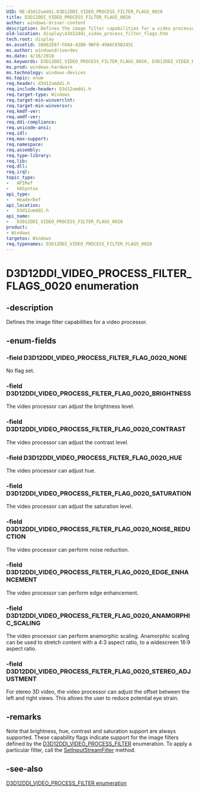 ```yaml
---
UID: NE:d3d12umddi.D3D12DDI_VIDEO_PROCESS_FILTER_FLAGS_0020
title: D3D12DDI_VIDEO_PROCESS_FILTER_FLAGS_0020
author: windows-driver-content
description: Defines the image filter capabilities for a video processor.
old-location: display\d3d12ddi_video_process_filter_flags.htm
tech.root: display
ms.assetid: 28662E87-F6A4-42B0-9BF0-49A6C65B245C
ms.author: windowsdriverdev
ms.date: 4/16/2018
ms.keywords: D3D12DDI_VIDEO_PROCESS_FILTER_FLAGS_0020, D3D12DDI_VIDEO_PROCESS_FILTER_FLAGS_0020 enumeration [Display Devices], D3D12DDI_VIDEO_PROCESS_FILTER_FLAG_0020_ANAMORPHIC_SCALING, D3D12DDI_VIDEO_PROCESS_FILTER_FLAG_0020_BRIGHTNESS, D3D12DDI_VIDEO_PROCESS_FILTER_FLAG_0020_CONTRAST, D3D12DDI_VIDEO_PROCESS_FILTER_FLAG_0020_EDGE_ENHANCEMENT, D3D12DDI_VIDEO_PROCESS_FILTER_FLAG_0020_HUE, D3D12DDI_VIDEO_PROCESS_FILTER_FLAG_0020_NOISE_REDUCTION, D3D12DDI_VIDEO_PROCESS_FILTER_FLAG_0020_NONE, D3D12DDI_VIDEO_PROCESS_FILTER_FLAG_0020_SATURATION, D3D12DDI_VIDEO_PROCESS_FILTER_FLAG_0020_STEREO_ADJUSTMENT, d3d12umddi/D3D12DDI_VIDEO_PROCESS_FILTER_FLAGS_0020, d3d12umddi/D3D12DDI_VIDEO_PROCESS_FILTER_FLAG_0020_ANAMORPHIC_SCALING, d3d12umddi/D3D12DDI_VIDEO_PROCESS_FILTER_FLAG_0020_BRIGHTNESS, d3d12umddi/D3D12DDI_VIDEO_PROCESS_FILTER_FLAG_0020_CONTRAST, d3d12umddi/D3D12DDI_VIDEO_PROCESS_FILTER_FLAG_0020_EDGE_ENHANCEMENT, d3d12umddi/D3D12DDI_VIDEO_PROCESS_FILTER_FLAG_0020_HUE, d3d12umddi/D3D12DDI_VIDEO_PROCESS_FILTER_FLAG_0020_NOISE_REDUCTION, d3d12umddi/D3D12DDI_VIDEO_PROCESS_FILTER_FLAG_0020_NONE, d3d12umddi/D3D12DDI_VIDEO_PROCESS_FILTER_FLAG_0020_SATURATION, d3d12umddi/D3D12DDI_VIDEO_PROCESS_FILTER_FLAG_0020_STEREO_ADJUSTMENT, display.d3d12ddi_video_process_filter_flags
ms.prod: windows-hardware
ms.technology: windows-devices
ms.topic: enum
req.header: d3d12umddi.h
req.include-header: D3d12umddi.h
req.target-type: Windows
req.target-min-winverclnt:
req.target-min-winversvr:
req.kmdf-ver:
req.umdf-ver:
req.ddi-compliance:
req.unicode-ansi:
req.idl:
req.max-support:
req.namespace:
req.assembly:
req.type-library:
req.lib:
req.dll:
req.irql:
topic_type:
-	APIRef
-	kbSyntax
api_type:
-	HeaderDef
api_location:
-	D3d12umddi.h
api_name:
-	D3D12DDI_VIDEO_PROCESS_FILTER_FLAGS_0020
product:
- Windows
targetos: Windows
req.typenames: D3D12DDI_VIDEO_PROCESS_FILTER_FLAGS_0020
---
```


# D3D12DDI_VIDEO_PROCESS_FILTER_FLAGS_0020 enumeration


## -description


Defines the image filter capabilities for a video processor.


## -enum-fields




### -field D3D12DDI_VIDEO_PROCESS_FILTER_FLAG_0020_NONE

No flag set.

### -field D3D12DDI_VIDEO_PROCESS_FILTER_FLAG_0020_BRIGHTNESS

The video processor can adjust the brightness level.


### -field D3D12DDI_VIDEO_PROCESS_FILTER_FLAG_0020_CONTRAST

The video processor can adjust the contrast level.


### -field D3D12DDI_VIDEO_PROCESS_FILTER_FLAG_0020_HUE

The video processor can adjust hue.


### -field D3D12DDI_VIDEO_PROCESS_FILTER_FLAG_0020_SATURATION

The video processor can adjust the saturation level.


### -field D3D12DDI_VIDEO_PROCESS_FILTER_FLAG_0020_NOISE_REDUCTION

The video processor can perform noise reduction.


### -field D3D12DDI_VIDEO_PROCESS_FILTER_FLAG_0020_EDGE_ENHANCEMENT

The video processor can perform edge enhancement.


### -field D3D12DDI_VIDEO_PROCESS_FILTER_FLAG_0020_ANAMORPHIC_SCALING

The video processor can perform anamorphic scaling. Anamorphic scaling can be used to stretch content with a 4:3 aspect ratio, to a widescreen 16:9 aspect ratio.


### -field D3D12DDI_VIDEO_PROCESS_FILTER_FLAG_0020_STEREO_ADJUSTMENT

For stereo 3D video, the video processor can adjust the offset between the left and right views. This allows the user to reduce potential eye strain.


## -remarks



Note that brightness, hue, contrast and saturation support are always supported. These capability flags indicate support for the image filters defined by the [D3D12DDI_VIDEO_PROCESS_FILTER](ne-d3d12umddi-d3d12ddi_video_process_filter_0020.md) enumeration. To apply a particular filter, call the [SetInputStreamFilter](../d3d10umddi/nc-d3d10umddi-pfnd3d11_1ddi_videoprocessorsetstreamfilter.md) method.




## -see-also




[D3D12DDI_VIDEO_PROCESS_FILTER enumeration](ne-d3d12umddi-d3d12ddi_video_process_filter_0020.md)
 

 

